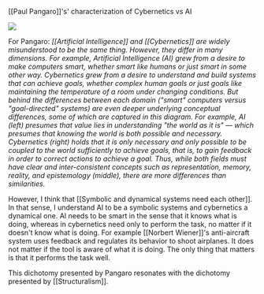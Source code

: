 [[Paul Pangaro]]'s' characterization of Cybernetics vs AI

![](https://www.pangaro.com/assets/img/heroes/ai-versus-cybernetics.jpg)

For Pangaro:
	*[[Artificial Intelligence]] and [[Cybernetics]] are widely misunderstood to be the same thing. However, they differ in many dimensions. For example, Artificial Intelligence (AI) grew from a desire to make computers smart, whether smart like humans or just smart in some other way. Cybernetics grew from a desire to understand and build systems that can achieve goals, whether complex human goals or just goals like maintaining the temperature of a room under changing conditions. But behind the differences between each domain ("smart" computers versus "goal-directed" systems) are even deeper underlying conceptual differences, some of which are captured in this diagram. For example, AI (left) presumes that value lies in understanding "the world as it is" — which presumes that knowing the world is both possible and necessary. Cybernetics (right) holds that it is only necessary and only possible to be coupled to the world sufficiently to achieve goals, that is, to gain feedback in order to correct actions to achieve a goal. Thus, while both fields must have clear and inter-consistent concepts such as representation, memory, reality, and epistemology (middle), there are more differences than similarities.*

However, I think that [[Symbolic and dynamical systems need each other]]. In that sense, I understand AI to be a symbolic systems and cybernetics a dynamical one. AI needs to be smart in the sense that it knows what is doing, whereas in cybernetics need only to perform the task, no matter if it doesn't know what is doing. For example [[Norbert Wiener]]'s anti-aircraft system uses feedback and regulates its behavior to shoot airplanes. It does not matter if the tool is aware of what it is doing. The only thing that matters is that it performs the task well. 

This dichotomy presented by Pangaro resonates with the dichotomy presented by [[Structuralism]].